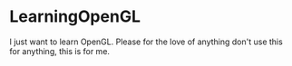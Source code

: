 LearningOpenGL
==============

I just want to learn OpenGL.  Please for the love of anything don't use this for anything, this is for me.
